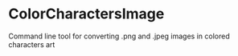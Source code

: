 # ColorCharactersImage
Command line tool for converting .png and .jpeg images in colored characters art
